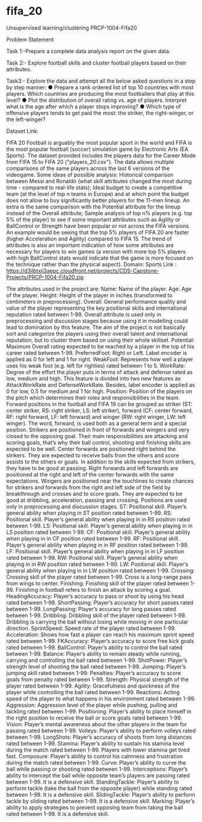 # fifa_20
Unsupervised learning/clustering
PRCP-1004-Fifa20

Problem Statement

Task 1:-Prepare a complete data analysis report on the given data.

Task 2:- Explore football skills and cluster football players based on their attributes.

Task3:- Explore the data and attempt all the below asked questions in a
step by step manner:
     ● Prepare a rank ordered list of top 10 countries with most players. Which countries are producing the most footballers that play at this level?
     ● Plot the distribution of overall rating vs. age of players. Interpret what is the age after which a player stops improving?
     ● Which type of offensive players tends to get paid the most: the striker, the right-winger, or the left-winger? 



Dataset Link:

 FIFA 20 Football is arguably the most popular sport in the world and FIFA is the most popular football (soccer) simulation game by Electronic Arts (EA Sports).
The dataset provided includes the players data for the Career Mode from FIFA 15 to FIFA 20 ("players_20.csv"). The data allows multiple comparisons of the same players across the last 6 versions of the videogame.
Some ideas of possible analysis:
Historical comparison between Messi and Ronaldo (what skill attributes changed the most during time - compared to real-life stats);
Ideal budget to create a competitive team (at the level of top n teams in Europe) and at which point the budget does not allow to buy significantly better players for the 11-men lineup. An extra is the same comparison with the Potential attribute for the lineup instead of the Overall attribute;
Sample analysis of top n% players (e.g. top 5% of the player) to see if some important attributes such as Agility or BallControl or Strength have been popular or not across the FIFA versions. An example would be seeing that the top 5% players of FIFA 20 are faster (higher Acceleration and Agility) compared to FIFA 15. The trend of attributes is also an important indication of how some attributes are necessary for players to win games (a version with more top 5% players with high BallControl stats would indicate that the game is more focused on the technique rather than the physical aspect).
Domain: Sports
Link : https://d3ilbtxij3aepc.cloudfront.net/projects/CDS-Capstone-Projects/PRCP-1004-Fifa20.zip


The attributes used in the project are:
Name: Name of the player. 
Age: Age of the player.
Height: Height of the player in inches (transformed to centimeters in preprocessing).
Overall: General performance quality and value of the player representing the key positional skills and international reputation rated between 1-99. Overall attribute is used only in preprocessing and discussion stages because using it in modelling could lead to domination by this feature. The aim of the project is not basically sort and categorize the players using their overall talent and international reputation, but to cluster them based on using their whole skillset.
Potential: Maximum Overall rating expected to be reached by a player in the top of his career rated between 1-99.
PreferredFoot: Right or Left. Label encoder is applied as 0 for left and 1 for right.
WeakFoot: Represents how well a player uses his weak foot (e.g. left for righties) rated between 1 to 5.
WorkRate: Degree of the effort the player puts in terms of attack and defense rated as low, medium and high. This feature is divided into two new features as AttackWorkRate and DefenseWorkRate. Besides, label encoder is applied as 0 for low, 0.5 for medium and 1 for high.
Position: Position of the players on the pitch which determines their roles and responsibilities in the team. Forward positions in the football and FIFA 19 can be grouped as striker (ST: center striker, RS: right striker, LS: left striker), forward (CF: center forward, RF: right forward, LF: left forward) and winger (RW: right winger, LW: left winger). The word, forward, is used both as a general term and a special position. Strikers are positioned in front of forwards and wingers and very closed to the opposing goal. Their main responsibilities are attacking and scoring goals, that’s why their ball control, shooting and finishing skills are expected to be well. Center forwards are positioned right behind the strikers. They are expected to receive balls from the others and score assists to the others or goals. In addition to the skills expected from strikers, they have to be good at passing. Right forwards and left forwards are positioned at the right and left of the center forwards with the same expectations. Wingers are positioned near the touchlines to create chances for strikers and forwards from the right and left side of the field by breakthrough and crosses and to score goals. They are expected to be good at dribbling, acceleration, passing and crossing. Positions are used only in preprocessing and discussion stages. 
ST: Positional skill. Player’s general ability when playing in ST position rated between 1-99.
RS: Positional skill. Player’s general ability when playing in in RS position rated between 1-99.
LS: Positional skill. Player’s general ability when playing in in LS position rated between 1-99.
CF: Positional skill. Player’s general ability when playing in in CF position rated between 1-99.
RF: Positional skill. Player’s general ability when playing in in RF position rated between 1-99.
LF: Positional skill. Player’s general ability when playing in in LF position rated between 1-99.
RW: Positional skill. Player’s general ability when playing in in RW position rated between 1-99.
LW: Positional skill. Player’s general ability when playing in in LW position rated between 1-99.
Crossing: Crossing skill of the player rated between 1-99. Cross is a long-range pass from wings to center.
Finishing: Finishing skill of the player rated between 1-99. Finishing in football refers to finish an attack by scoring a goal.
HeadingAccuracy: Player’s accuracy to pass or shoot by using his head rated between 1-99.
ShortPassing: Player’s accuracy for short passes rated between 1-99.
LongPassing: Player’s accuracy for long passes rated between 1-99.
Dribbling: Dribbling skill of the player rated between 1-99. Dribbling is carrying the ball without losing while moving in one particular direction.
SprintSpeed: Speed rate of the player rated between 1-99.
Acceleration: Shows how fast a player can reach his maximum sprint speed rated between 1-99.
FKAccuracy: Player’s accuracy to score free kick goals rated between 1-99.
BallControl: Player’s ability to control the ball rated between 1-99.
Balance: Player’s ability to remain steady while running, carrying and controlling the ball rated between 1-99.
ShotPower: Player’s strength level of shooting the ball rated between 1-99.
Jumping: Player’s jumping skill rated between 1-99.
Penalties: Player’s accuracy to score goals from penalty rated between 1-99.
Strength: Physical strength of the player rated between 1-99.
Agility: Gracefulness and quickness of the player while controlling the ball rated between 1-99.
Reactions: Acting speed of the player to what happens in his environment rated between 1-99.
Aggression: Aggression level of the player while pushing, pulling and tackling rated between 1-99.
Positioning: Player’s ability to place himself in the right position to receive the ball or score goals rated between 1-99.
Vision: Player’s mental awareness about the other players in the team for passing rated between 1-99.
Volleys: Player’s ability to perform volleys rated between 1-99.
LongShots: Player’s accuracy of shoots from long distances rated between 1-99.
Stamina: Player’s ability to sustain his stamina level during the match rated between 1-99. Players with lower stamina get tired fast.
Composure: Player’s ability to control his calmness and frustration during the match rated between 1-99.
Curve: Player’s ability to curve the ball while passing or shooting rated between 1-99.
Interceptions: Player’s ability to intercept the ball while opposite team’s players are passing rated between 1-99. It is a defensive skill.
StandingTackle: Player’s ability to perform tackle (take the ball from the opposite player) while standing rated between 1-99. It is a defensive skill.
SlidingTackle: Player’s ability to perform tackle by sliding rated between 1-99. It is a defensive skill.
Marking: Player’s ability to apply strategies to prevent opposing team from taking the ball rated between 1-99. It is a defensive skill.  






